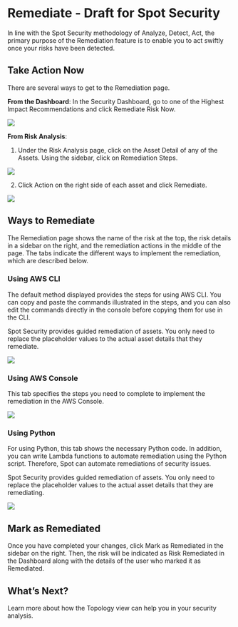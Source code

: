# Remediate - Draft for Spot Security

In line with the Spot Security methodology of Analyze, Detect, Act, the primary purpose of the Remediation feature is to enable you to act swiftly once your risks have been detected.

## Take Action Now

There are several ways to get to the Remediation page.

**From the Dashboard**:
In the Security Dashboard, go to one of the Highest Impact Recommendations and click Remediate Risk Now.

<img src="/spot-security/_media/remediation-a.png" />

**From Risk Analysis**:
1. Under the Risk Analysis page, click on the Asset Detail of any of the Assets. Using the sidebar, click on Remediation Steps.
<img src="/spot-security/_media/remediation-b.png" />

2. Click Action on the right side of each asset and click Remediate.
<img src="/spot-security/_media/remediation-g.png" />

## Ways to Remediate

The Remediation page shows the name of the risk at the top, the risk details in a sidebar on the right, and the remediation actions in the middle of the page. The tabs indicate the different ways to implement the remediation, which are described below.

### Using AWS CLI

The default method displayed provides the steps for using AWS CLI. You can copy and paste the commands illustrated in the steps, and you can also edit the commands directly in the console before copying them for use in the CLI.

Spot Security provides guided remediation of assets. You only need to replace the placeholder values to the actual asset details that they remediate.

<img src="/spot-security/_media/remediation-c.png" />

### Using AWS Console

This tab specifies the steps you need to complete to implement the remediation in the AWS Console.

<img src="/spot-security/_media/remediation-e.png" />

### Using Python

For using Python, this tab shows the necessary Python code. In addition, you can write Lambda functions to automate remediation using the Python script. Therefore, Spot can automate remediations of security issues.

Spot Security provides guided remediation of assets. You only need to replace the placeholder values to the actual asset details that they are remediating.

<img src="/spot-security/_media/remediation-f.png" />

## Mark as Remediated

Once you have completed your changes, click Mark as Remediated in the sidebar on the right. Then, the risk will be indicated as Risk Remediated in the Dashboard along with the details of the user who marked it as Remediated.

## What’s Next?
Learn more about how the Topology view can help you in your security analysis.
